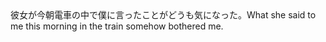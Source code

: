 <tr><td>彼女が今朝電車の中で僕に言ったことがどうも気になった。<td><tr><tr><td>What she said to me this morning in the train somehow bothered me.<td><tr></table>

